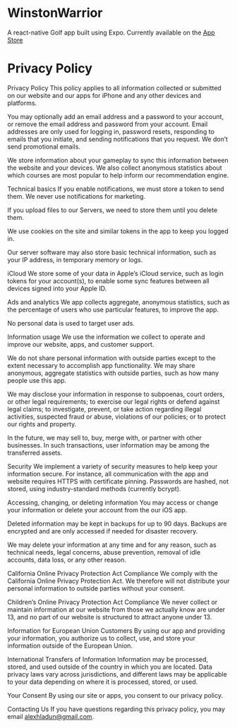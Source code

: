 # WinstonWarrior
A react-native Golf app built using Expo. Currently available on the [App Store](https://apps.apple.com/us/app/winston-warrior/id1541494741)

# Privacy Policy

Privacy Policy
This policy applies to all information collected or submitted on our website and our apps for iPhone and any other devices and platforms.


You may optionally add an email address and a password to your account, or remove the email address and password from your account. Email addresses are only used for logging in, password resets, responding to emails that you initiate, and sending notifications that you request. We don’t send promotional emails.

We store information about your gameplay to sync this information between the website and your devices. We also collect anonymous statistics about which courses are most popular to help inform our recommendation engine.

Technical basics
If you enable notifications, we must store a token to send them. We never use notifications for marketing.

If you upload files to our Servers, we need to store them until you delete them.

We use cookies on the site and similar tokens in the app to keep you logged in.

Our server software may also store basic technical information, such as your IP address, in temporary memory or logs.

iCloud
We store some of your data in Apple’s iCloud service, such as login tokens for your account(s), to enable some sync features between all devices signed into your Apple ID.

Ads and analytics
We app collects aggregate, anonymous statistics, such as the percentage of users who use particular features, to improve the app.

No personal data is used to target user ads.

Information usage
We use the information we collect to operate and improve our website, apps, and customer support.

We do not share personal information with outside parties except to the extent necessary to accomplish app functionality. We may share anonymous, aggregate statistics with outside parties, such as how many people use this app.

We may disclose your information in response to subpoenas, court orders, or other legal requirements; to exercise our legal rights or defend against legal claims; to investigate, prevent, or take action regarding illegal activities, suspected fraud or abuse, violations of our policies; or to protect our rights and property.

In the future, we may sell to, buy, merge with, or partner with other businesses. In such transactions, user information may be among the transferred assets.

Security
We implement a variety of security measures to help keep your information secure. For instance, all communication with the app and website requires HTTPS with certificate pinning. Passwords are hashed, not stored, using industry-standard methods (currently bcrypt).

Accessing, changing, or deleting information
You may access or change your information or delete your account from the our iOS app.

Deleted information may be kept in backups for up to 90 days. Backups are encrypted and are only accessed if needed for disaster recovery.

We may delete your information at any time and for any reason, such as technical needs, legal concerns, abuse prevention, removal of idle accounts, data loss, or any other reason.

California Online Privacy Protection Act Compliance
We comply with the California Online Privacy Protection Act. We therefore will not distribute your personal information to outside parties without your consent.

Children’s Online Privacy Protection Act Compliance
We never collect or maintain information at our website from those we actually know are under 13, and no part of our website is structured to attract anyone under 13.

Information for European Union Customers
By using our app and providing your information, you authorize us to collect, use, and store your information outside of the European Union.

International Transfers of Information
Information may be processed, stored, and used outside of the country in which you are located. Data privacy laws vary across jurisdictions, and different laws may be applicable to your data depending on where it is processed, stored, or used.

Your Consent
By using our site or apps, you consent to our privacy policy.

Contacting Us
If you have questions regarding this privacy policy, you may email alexhladun@gmail.com.
